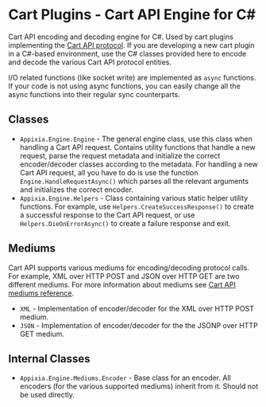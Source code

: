 Cart Plugins - Cart API Engine for C#
=====================================

Cart API encoding and decoding engine for C#. Used by cart plugins implementing the [Cart API protocol]. If you are developing a new cart plugin in a C#-based environment, use the C# classes provided here to encode and decode the various Cart API protocol entities.

I/O related functions (like socket write) are implemented as `async` functions. If your code is not using async functions, you can easily change all the async functions into their regular sync counterparts.

Classes
-------

* `Appixia.Engine.Engine` - The general engine class, use this class when handling a Cart API request. Contains utility functions that handle a new request, parse the request metadata and initialize the correct encoder/decoder classes according to the metadata. For handling a new Cart API request, all you have to do is use the function `Engine.HandleRequestAsync()` which parses all the relevant arguments and initializes the correct encoder.
* `Appixia.Engine.Helpers` - Class containing various static helper utility functions. For example, use `Helpers.CreateSuccessResponse()` to create a successful response to the Cart API request, or use `Helpers.DieOnErrorAsync()` to create a failure response and exit.

Mediums
-------

Cart API supports various mediums for encoding/decoding protocol calls. For example, XML over HTTP POST and JSON over HTTP GET are two different mediums. For more information about mediums see [Cart API mediums reference].

* `XML` - Implementation of encoder/decoder for the XML over HTTP POST medium.
* `JSON` - Implementation of encoder/decoder for the the JSONP over HTTP GET medium.

Internal Classes
----------------

* `Appixia.Engine.Mediums.Encoder` - Base class for an encoder. All encoders (for the various supported mediums) inherit from it. Should not be used directly.

  [Cart API protocol]: http://kb.appixia.com/cartapi:ver1:introduction
  [Cart API mediums reference]: http://kb.appixia.com/cartapi:ver1:mediums
